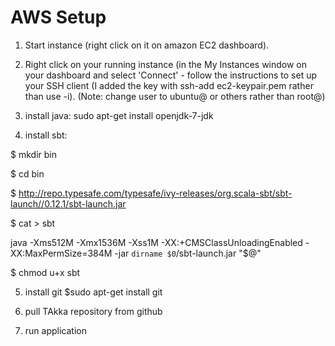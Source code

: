 # AWS Setup #

1. Start instance (right click on it on amazon EC2 dashboard).

2. Right click on your running instance (in the My Instances window on your dashboard and select 'Connect' - follow the instructions to set up your SSH client (I added the key with ssh-add ec2-keypair.pem rather than use -i).
(Note: change user to ubuntu@ or others rather than root@)

3. install java:   sudo apt-get install openjdk-7-jdk

4. install sbt: 

$ mkdir bin

$ cd bin 

$ http://repo.typesafe.com/typesafe/ivy-releases/org.scala-sbt/sbt-launch//0.12.1/sbt-launch.jar

$ cat > sbt

java -Xms512M -Xmx1536M -Xss1M -XX:+CMSClassUnloadingEnabled -XX:MaxPermSize=384M -jar `dirname $0`/sbt-launch.jar "$@"

$ chmod u+x sbt

5. install git $sudo apt-get install git


6. pull TAkka repository from github

7. run application

